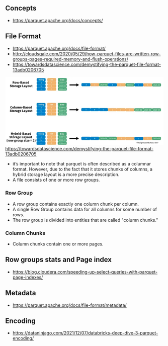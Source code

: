 ## Concepts
- https://parquet.apache.org/docs/concepts/

## File Format
- https://parquet.apache.org/docs/file-format/
- http://cloudsqale.com/2020/05/29/how-parquet-files-are-written-row-groups-pages-required-memory-and-flush-operations/
- https://towardsdatascience.com/demystifying-the-parquet-file-format-13adb0206705

![storage layout](images/storage%20layout.png)
https://towardsdatascience.com/demystifying-the-parquet-file-format-13adb0206705

- it’s important to note that parquet is often described as a columnar format. However, due to the fact that it stores chunks of columns, a hybrid storage layout is a more precise description.
- A file consists of one or more row groups.

### Row Group
- A row group contains exactly one column chunk per column.
- A single Row Group contains data for all columns for some number of rows.
- The row group is divided into entities that are called "column chunks."

### Column Chunks
- Column chunks contain one or more pages.

## Row groups stats and Page index
- https://blog.cloudera.com/speeding-up-select-queries-with-parquet-page-indexes/

## Metadata
- https://parquet.apache.org/docs/file-format/metadata/

## Encoding
- https://dataninjago.com/2021/12/07/databricks-deep-dive-3-parquet-encoding/